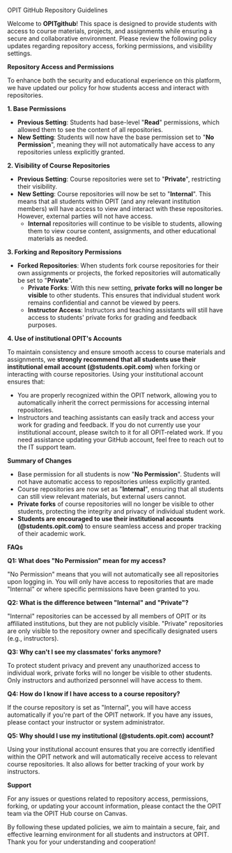 OPIT GitHub Repository Guidelines

Welcome to **OPITgithub**! This space is designed to provide students with access to course materials, projects, and assignments while ensuring a secure and collaborative environment. Please review the following policy updates regarding repository access, forking permissions, and visibility settings.

**Repository Access and Permissions**

To enhance both the security and educational experience on this platform, we have updated our policy for how students access and interact with repositories.

**1. Base Permissions**
- **Previous Setting**: Students had base-level "**Read**" permissions, which allowed them to see the content of all repositories.
- **New Setting**: Students will now have the base permission set to "**No Permission**", meaning they will not automatically have access to any repositories unless explicitly granted.

**2. Visibility of Course Repositories**
- **Previous Setting**: Course repositories were set to "**Private**", restricting their visibility.
- **New Setting**: Course repositories will now be set to "**Internal**". This means that all students within OPIT (and any relevant institution members) will have access to view and interact with these repositories. However, external parties will not have access.
  - **Internal** repositories will continue to be visible to students, allowing them to view course content, assignments, and other educational materials as needed.

**3. Forking and Repository Permissions**
- **Forked Repositories**: When students fork course repositories for their own assignments or projects, the forked repositories will automatically be set to "**Private**".
  - **Private Forks**: With this new setting, **private forks will no longer be visible** to other students. This ensures that individual student work remains confidential and cannot be viewed by peers.
  - **Instructor Access**: Instructors and teaching assistants will still have access to students' private forks for grading and feedback purposes.

**4. Use of institutional OPIT's Accounts**

To maintain consistency and ensure smooth access to course materials and assignments, we **strongly recommend that all students use their institutional email account (@students.opit.com)** when forking or interacting with course repositories. Using your institutional account ensures that:
- You are properly recognized within the OPIT network, allowing you to automatically inherit the correct permissions for accessing internal repositories.
- Instructors and teaching assistants can easily track and access your work for grading and feedback. If you do not currently use your institutional account, please switch to it for all OPIT-related work. If you need assistance updating your GitHub account, feel free to reach out to the IT support team.

**Summary of Changes**
- Base permission for all students is now "**No Permission**". Students will not have automatic access to repositories unless explicitly granted.
- Course repositories are now set as "**Internal**", ensuring that all students can still view relevant materials, but external users cannot.
- **Private forks** of course repositories will no longer be visible to other students, protecting the integrity and privacy of individual student work.
- **Students are encouraged to use their institutional accounts (@students.opit.com)** to ensure seamless access and proper tracking of their academic work.

**FAQs**

**Q1: What does "No Permission" mean for my access?**

"No Permission" means that you will not automatically see all repositories upon logging in. You will only have access to repositories that are made "Internal" or where specific permissions have been granted to you.

**Q2: What is the difference between "Internal" and "Private"?**

"Internal" repositories can be accessed by all members of OPIT or its affiliated institutions, but they are not publicly visible. "Private" repositories are only visible to the repository owner and specifically designated users (e.g., instructors).

**Q3: Why can't I see my classmates' forks anymore?**

To protect student privacy and prevent any unauthorized access to individual work, private forks will no longer be visible to other students. Only instructors and authorized personnel will have access to them.

**Q4: How do I know if I have access to a course repository?**

If the course repository is set as "Internal", you will have access automatically if you're part of the OPIT network. If you have any issues, please contact your instructor or system administrator.

**Q5: Why should I use my institutional (@students.opit.com) account?**

Using your institutional account ensures that you are correctly identified within the OPIT network and will automatically receive access to relevant course repositories. It also allows for better tracking of your work by instructors.

**Support**

For any issues or questions related to repository access, permissions, forking, or updating your account information, please contact the the OPIT team via the OPIT Hub course on Canvas.

By following these updated policies, we aim to maintain a secure, fair, and effective learning environment for all students and instructors at OPIT. Thank you for your understanding and cooperation!
